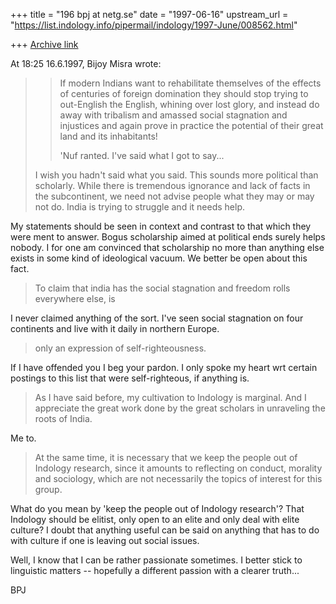 +++
title = "196 bpj at netg.se"
date = "1997-06-16"
upstream_url = "https://list.indology.info/pipermail/indology/1997-June/008562.html"

+++
[Archive link](https://list.indology.info/pipermail/indology/1997-June/008562.html)

At 18:25 16.6.1997, Bijoy Misra wrote:
>> If modern
>> Indians want to rehabilitate themselves of the effects of centuries of
>> foreign domination they should stop trying to out-English the English,
>> whining over lost glory, and instead do away with tribalism and amassed
>> social stagnation and injustices and again prove in practice the potential
>> of their great land and its inhabitants!
>>
>> 'Nuf ranted. I've said what I got to say...
>>
>>
>I wish you hadn't said what you said.  This sounds more
>political than scholarly.  While there is tremendous ignorance
>and lack of facts in the subcontinent, we need not advise
>people what they may or may not do.  India is trying to
>struggle and it needs help.

My statements should be seen in context and contrast to that which they
were ment to answer.  Bogus scholarship aimed at political ends surely
helps nobody.  I for one am convinced that scholarship no more than
anything else exists in some kind of ideological vacuum.  We better be open
about this fact.

>To claim that india has the
>social stagnation and freedom rolls everywhere else, is

I never claimed anything of the sort.  I've seen social stagnation on four
continents and live with it daily in northern Europe.

>only an expression of self-righteousness.

If I have offended you I beg your pardon.  I only spoke my heart wrt
certain postings to this list that were self-righteous, if anything is.

>
>As I have said before, my cultivation to Indology is
>marginal.  And I appreciate the great work done by
>the great scholars in unraveling the roots of India.

Me to.

>At the same time, it is necessary that we keep the
>people out of Indology research, since it amounts to
>reflecting on conduct, morality and sociology,
>which are not necessarily the topics of interest for
>this group.

What do you mean by 'keep the people out of Indology research'? That
Indology should be elitist, only open to an elite and only deal with elite
culture?  I doubt that anything useful can be said on anything that has to
do with culture if one is leaving out social issues.

Well, I know that I can be rather passionate sometimes.  I better stick to
linguistic matters -- hopefully a different passion with a clearer truth...

BPJ






